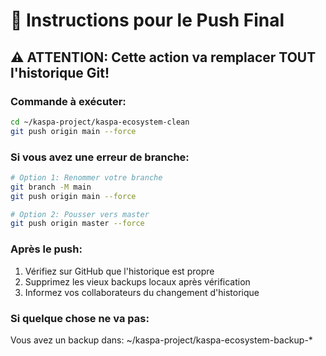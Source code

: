# 🚀 Instructions pour le Push Final

## ⚠️ ATTENTION: Cette action va remplacer TOUT l'historique Git!

### Commande à exécuter:

```bash
cd ~/kaspa-project/kaspa-ecosystem-clean
git push origin main --force
```

### Si vous avez une erreur de branche:

```bash
# Option 1: Renommer votre branche
git branch -M main
git push origin main --force

# Option 2: Pousser vers master
git push origin master --force
```

### Après le push:

1. Vérifiez sur GitHub que l'historique est propre
2. Supprimez les vieux backups locaux après vérification
3. Informez vos collaborateurs du changement d'historique

### Si quelque chose ne va pas:

Vous avez un backup dans: ~/kaspa-project/kaspa-ecosystem-backup-*
